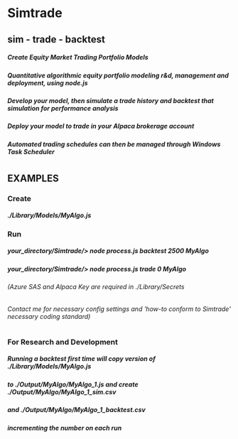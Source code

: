 # Simtrade
## sim - trade - backtest
##### Create Equity Market Trading Portfolio Models
##### Quantitative algorithmic equity portfolio modeling r&d, management and deployment, using node.js
##### Develop your model, then simulate a trade history and backtest that simulation for performance analysis
##### Deploy your model to trade in your Alpaca brokerage account
##### Automated trading schedules can then be managed through Windows Task Scheduler
#
## EXAMPLES
### Create
##### ./Library/Models/MyAlgo.js
### Run
##### your_directory/Simtrade/> node process.js backtest 2500 MyAlgo
##### your_directory/Simtrade/> node process.js trade 0 MyAlgo
###### (Azure SAS and Alpaca Key are required in ./Library/Secrets
###### Contact me for necessary config settings and 'how-to conform to Simtrade' necessary coding standard)
#
### For Research and Development
##### Running a backtest first time will copy version of ./Library/Models/MyAlgo.js
##### to ./Output/MyAlgo/MyAlgo_1.js and create ./Output/MyAlgo/MyAlgo_1_sim.csv
##### and ./Output/MyAlgo/MyAlgo_1_backtest.csv
##### incrementing the number on each run
